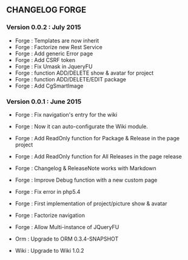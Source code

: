 ## CHANGELOG FORGE

### Version 0.0.2 : July 2015

 * Forge : Templates are now inherit
 * Forge : Factorize new Rest Service
 * Forge : Add generic Error page
 * Forge : Add CSRF token
 * Forge : Fix Umask in JqueryFU
 * Forge : function ADD/DELETE show & avatar for project
 * Forge : function ADD/DELETE/EDIT package
 * Forge : Add CgSmartImage


### Version 0.0.1 : June 2015

 * Forge : Fix navigation's entry for the wiki
 * Forge : Now it can auto-configurate the Wiki module.
 * Forge : Add ReadOnly function for Package & Release in the page project
 * Forge : Add ReadOnly function for All Releases in the page release
 * Forge : Changelog & ReleaseNote works with Markdown
 * Forge : Improve Debug function with a new custom page
 * Forge : Fix error in php5.4
 * Forge : First implementation of project/picture show & avatar
 * Forge : Factorize navigation
 * Forge : Allow Multi-instance of JQueryFU

 * Orm : Upgrade to ORM 0.3.4-SNAPSHOT

 * Wiki : Upgrade to Wiki 1.0.2